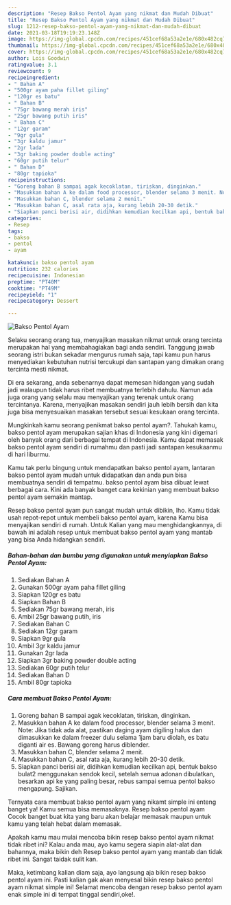 ```yaml
---
description: "Resep Bakso Pentol Ayam yang nikmat dan Mudah Dibuat"
title: "Resep Bakso Pentol Ayam yang nikmat dan Mudah Dibuat"
slug: 1212-resep-bakso-pentol-ayam-yang-nikmat-dan-mudah-dibuat
date: 2021-03-18T19:19:23.148Z
image: https://img-global.cpcdn.com/recipes/451cef68a53a2e1e/680x482cq70/bakso-pentol-ayam-foto-resep-utama.jpg
thumbnail: https://img-global.cpcdn.com/recipes/451cef68a53a2e1e/680x482cq70/bakso-pentol-ayam-foto-resep-utama.jpg
cover: https://img-global.cpcdn.com/recipes/451cef68a53a2e1e/680x482cq70/bakso-pentol-ayam-foto-resep-utama.jpg
author: Lois Goodwin
ratingvalue: 3.1
reviewcount: 9
recipeingredient:
- " Bahan A"
- "500gr ayam paha fillet giling"
- "120gr es batu"
- " Bahan B"
- "75gr bawang merah iris"
- "25gr bawang putih iris"
- " Bahan C"
- "12gr garam"
- "9gr gula"
- "3gr kaldu jamur"
- "2gr lada"
- "3gr baking powder double acting"
- "60gr putih telur"
- " Bahan D"
- "80gr tapioka"
recipeinstructions:
- "Goreng bahan B sampai agak kecoklatan, tiriskan, dinginkan."
- "Masukkan bahan A ke dalam food processor, blender selama 3 menit. Note: Jika tidak ada alat, pastikan daging ayam digiling halus dan dimasukkan ke dalam freezer dulu selama 1jam baru diolah, es batu diganti air es. Bawang goreng harus diblender."
- "Masukkan bahan C, blender selama 2 menit."
- "Masukkan bahan C, asal rata aja, kurang lebih 20-30 detik."
- "Siapkan panci berisi air, didihkan kemudian kecilkan api, bentuk bakso bulat2 menggunakan sendok kecil, setelah semua adonan dibulatkan, besarkan api ke yang paling besar, rebus sampai semua pentol bakso mengapung. Sajikan."
categories:
- Resep
tags:
- bakso
- pentol
- ayam

katakunci: bakso pentol ayam 
nutrition: 232 calories
recipecuisine: Indonesian
preptime: "PT40M"
cooktime: "PT49M"
recipeyield: "1"
recipecategory: Dessert

---
```



![Bakso Pentol Ayam](https://img-global.cpcdn.com/recipes/451cef68a53a2e1e/680x482cq70/bakso-pentol-ayam-foto-resep-utama.jpg)

Selaku seorang orang tua, menyajikan masakan nikmat untuk orang tercinta merupakan hal yang membahagiakan bagi anda sendiri. Tanggung jawab seorang istri bukan sekadar mengurus rumah saja, tapi kamu pun harus menyediakan kebutuhan nutrisi tercukupi dan santapan yang dimakan orang tercinta mesti nikmat.

Di era  sekarang, anda sebenarnya dapat memesan hidangan yang sudah jadi walaupun tidak harus ribet membuatnya terlebih dahulu. Namun ada juga orang yang selalu mau menyajikan yang terenak untuk orang tercintanya. Karena, menyajikan masakan sendiri jauh lebih bersih dan kita juga bisa menyesuaikan masakan tersebut sesuai kesukaan orang tercinta. 



Mungkinkah kamu seorang penikmat bakso pentol ayam?. Tahukah kamu, bakso pentol ayam merupakan sajian khas di Indonesia yang kini digemari oleh banyak orang dari berbagai tempat di Indonesia. Kamu dapat memasak bakso pentol ayam sendiri di rumahmu dan pasti jadi santapan kesukaanmu di hari liburmu.

Kamu tak perlu bingung untuk mendapatkan bakso pentol ayam, lantaran bakso pentol ayam mudah untuk didapatkan dan anda pun bisa membuatnya sendiri di tempatmu. bakso pentol ayam bisa dibuat lewat berbagai cara. Kini ada banyak banget cara kekinian yang membuat bakso pentol ayam semakin mantap.

Resep bakso pentol ayam pun sangat mudah untuk dibikin, lho. Kamu tidak usah repot-repot untuk membeli bakso pentol ayam, karena Kamu bisa menyajikan sendiri di rumah. Untuk Kalian yang mau menghidangkannya, di bawah ini adalah resep untuk membuat bakso pentol ayam yang mantab yang bisa Anda hidangkan sendiri.

<!--inarticleads1-->

##### Bahan-bahan dan bumbu yang digunakan untuk menyiapkan Bakso Pentol Ayam:

1. Sediakan  Bahan A
1. Gunakan 500gr ayam paha fillet giling
1. Siapkan 120gr es batu
1. Siapkan  Bahan B
1. Sediakan 75gr bawang merah, iris
1. Ambil 25gr bawang putih, iris
1. Sediakan  Bahan C
1. Sediakan 12gr garam
1. Siapkan 9gr gula
1. Ambil 3gr kaldu jamur
1. Gunakan 2gr lada
1. Siapkan 3gr baking powder double acting
1. Sediakan 60gr putih telur
1. Sediakan  Bahan D
1. Ambil 80gr tapioka




<!--inarticleads2-->

##### Cara membuat Bakso Pentol Ayam:

1. Goreng bahan B sampai agak kecoklatan, tiriskan, dinginkan.
1. Masukkan bahan A ke dalam food processor, blender selama 3 menit. Note: Jika tidak ada alat, pastikan daging ayam digiling halus dan dimasukkan ke dalam freezer dulu selama 1jam baru diolah, es batu diganti air es. Bawang goreng harus diblender.
1. Masukkan bahan C, blender selama 2 menit.
1. Masukkan bahan C, asal rata aja, kurang lebih 20-30 detik.
1. Siapkan panci berisi air, didihkan kemudian kecilkan api, bentuk bakso bulat2 menggunakan sendok kecil, setelah semua adonan dibulatkan, besarkan api ke yang paling besar, rebus sampai semua pentol bakso mengapung. Sajikan.




Ternyata cara membuat bakso pentol ayam yang nikamt simple ini enteng banget ya! Kamu semua bisa memasaknya. Resep bakso pentol ayam Cocok banget buat kita yang baru akan belajar memasak maupun untuk kamu yang telah hebat dalam memasak.

Apakah kamu mau mulai mencoba bikin resep bakso pentol ayam nikmat tidak ribet ini? Kalau anda mau, ayo kamu segera siapin alat-alat dan bahannya, maka bikin deh Resep bakso pentol ayam yang mantab dan tidak ribet ini. Sangat taidak sulit kan. 

Maka, ketimbang kalian diam saja, ayo langsung aja bikin resep bakso pentol ayam ini. Pasti kalian gak akan menyesal bikin resep bakso pentol ayam nikmat simple ini! Selamat mencoba dengan resep bakso pentol ayam enak simple ini di tempat tinggal sendiri,oke!.

